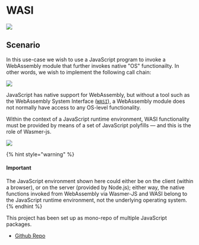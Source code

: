 # WASI

![](../../.gitbook/assets/image%20%283%29.png)

## Scenario

In this use-case we wish to use a JavaScript program to invoke a WebAssembly module that further invokes native "OS" functionailty. In other words, we wish to implement the following call chain:

![](../../.gitbook/assets/image%20%284%29.png)

JavaScript has native support for WebAssembly, but without a tool such as the WebAssembly System Interface \([`WASI`](https://github.com/webassembly/wasi)\), a WebAssembly module does not normally have access to any OS-level functionality.

Within the context of a JavaScript runtime environment, WASI functionality must be provided by means of a set of JavaScript polyfills — and this is the role of Wasmer-js.

![](../../.gitbook/assets/image%20%285%29.png)

{% hint style="warning" %}
#### Important

The JavaScript environment shown here could either be on the client \(within a browser\), or on the server \(provided by Node.js\); either way, the native functions invoked from WebAssembly via Wasmer-JS and WASI belong to the JavaScript runtime environment, not the underlying operating system.
{% endhint %}

This project has been set up as mono-repo of multiple JavaScript packages.

* [Github Repo](https://github.com/wasmerio/wasmer-js)
